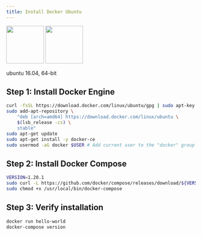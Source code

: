 ```yaml
---
title: Install Docker Ubuntu
---
```


<img src="/images/docker.png" height="100">
<img src="/images/ubuntu.png" height="100">

<span class="w3-tag w3-green">ubuntu 16.04, 64-bit</span> 

## Step 1: Install Docker Engine

```sh
curl -fsSL https://download.docker.com/linux/ubuntu/gpg | sudo apt-key add -
sudo add-apt-repository \
    "deb [arch=amd64] https://download.docker.com/linux/ubuntu \
    $(lsb_release -cs) \
    stable"
sudo apt-get update
sudo apt-get install -y docker-ce
sudo usermod -aG docker $USER # Add current user to the "docker" group
```

## Step 2: Install Docker Compose

```sh
VERSION=1.20.1
sudo curl -L https://github.com/docker/compose/releases/download/${VERSION}/docker-compose-`uname -s`-`uname -m` -o /usr/local/bin/docker-compose
sudo chmod +x /usr/local/bin/docker-compose
```

## Step 3: Verify installation

```sh
docker run hello-world
docker-compose version
```